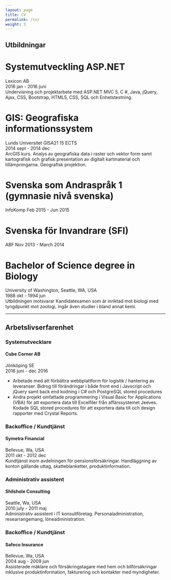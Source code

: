 ```yaml
---
layout: page
title: CV
permalink: /cv/
weight: 3
---
```


## Utbildningar
 
# Systemutveckling ASP.NET
Lexicon AB     
2016 jan - 2016 juni  
Undervisning och projektarbete med ASP.NET MVC 5, C #, Java, jQuery, Ajax, CSS, Bootstrap, HTML5, CSS, SQL och Enhetstestning.  
 
# GIS: Geografiska informationssystem  
Lunds Universitet  GISA21 15 ECTS     
2014 sept - 2014 dec  
ArcGIS kurs. Analys av geografiska data i raster och vektor form samt kartografisk och grafisk presentation av digitalt kartmaterial och tillämpningarna.  Geografisk projektion. 
 
# Svenska som Andraspråk 1 (gymnasie nivå svenska)
InfoKomp 
Feb 2015 - Jun 2015
 
# Svenska för Invandrare (SFI)
ABF 
Nov 2013 - March 2014
 
# Bachelor of Science degree in Biology   
University of Washington, Seattle, WA, USA           
1988 okt - 1994 jun  
Utbildningen motsvarar Kandidatexamen som är inriktad mot biologi med tyngdpunkt mot zoologi, ingår även studier i bland annat kemi.  [ ](https://www.uhr.se/bedomning-av-utlandsk-utbildning/)

----
## Arbetslivserfarenhet

### Systemutvecklare
#### Cube Corner AB                                   
Jönköping SE    
2016 juni - dec 2016  
- Arbetade med att förbättra webbplattform för logistik / hantering av leveranser.  Bidrog till förändringar i både front end i Javscript och jQuery samt back end kodning i C# och PostgreSQL stored procedures    
- Andra projekt omfattade programmering i Visual Basic for Applications (VBA) för att exportera data till Excelfiler från affärssystemet Jeeves. Kodade SQL stored procedures för att exportera  data till och design rapporter med Crystal Reports. 
 
### Backoffice / Kundtjänst
#### Symetra Financial
Bellevue, Wa, USA  
2011 okt - 2012 dec    
Kundtjänst inom avdelningen för pensionsförsäkringar. Handläggning av konton gällande uttag, skatteblanketter, produktinformation.
 
### Administrativ assistent
#### Shilshole Consulting  
Seattle, Wa, USA  
2010 july - 2011 maj  
Administrativ assistent i IT konsultföretag. Personaladministration, researrangemang, löneadministration.
 
### Backoffice / Kundtjänst
#### Safeco Insurance    
Bellevue, Wa, USA    
2004 aug - 2009 jun  
Assisterade mäklare och försäkringstagare med hem och bilförsäkringar inklusive
produktinformation, fakturering och kontakter med myndigheter.